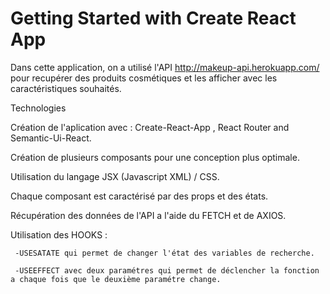 # Getting Started with Create React App

Dans cette application, on a utilisé l'API http://makeup-api.herokuapp.com/ pour recupérer des produits cosmétiques et les afficher 
avec les caractéristiques souhaités.

Technologies

Création de l'aplication avec :  Create-React-App , React Router and Semantic-Ui-React.

Création de plusieurs composants pour une conception plus optimale.

Utilisation du langage JSX (Javascript XML) / CSS.

Chaque composant est caractérisé par des props et des états.

Récupération des données  de l'API a l'aide du FETCH et de AXIOS.

Utilisation des HOOKS : 

     -USESATATE qui permet de changer l'état des variables de recherche.
     
     -USEEFFECT avec deux paramétres qui permet de déclencher la fonction a chaque fois que le deuxième paramétre change.
